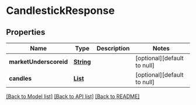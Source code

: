 # CandlestickResponse

## Properties

| Name                   | Type                                       | Description | Notes                       |
| ---------------------- | ------------------------------------------ | ----------- | --------------------------- |
| **marketUnderscoreid** | [**String**](string.md)                    |             | [optional][default to null] |
| **candles**            | [**List**](CandlestickResponse_candles.md) |             | [optional][default to null] |

[[Back to Model list]](../README.md#documentation-for-models) [[Back to API list]](../README.md#documentation-for-api-endpoints) [[Back to README]](../README.md)
